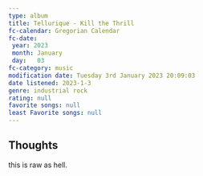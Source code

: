 ```yaml
---
type: album
title: Tellurique - Kill the Thrill 
fc-calendar: Gregorian Calendar
fc-date: 
 year: 2023
 month: January
 day:   03
fc-category: music
modification date: Tuesday 3rd January 2023 20:09:03
date listened: 2023-1-3 
genre: industrial rock
rating: null
favorite songs: null
least Favorite songs: null
---
```

## Thoughts

this is raw as hell. 
